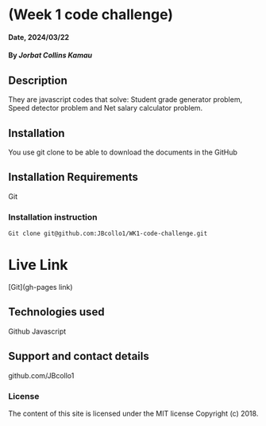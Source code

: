 # (Week 1 code challenge)

#### Date, 2024/03/22

#### By *Jorbat Collins Kamau*

## Description
They are javascript codes that solve: Student grade generator problem, Speed detector problem and Net salary calculator problem.

## Installation
You use git clone to be able to download the documents in the GitHub

## Installation Requirements
Git

### Installation instruction
```
Git clone git@github.com:JBcollo1/WK1-code-challenge.git

```

# Live Link
[Git](gh-pages link)

## Technologies used

Github
Javascript

## Support and contact details
github.com/JBcollo1

### License
The content of this site is licensed under the MIT license
Copyright (c) 2018.


